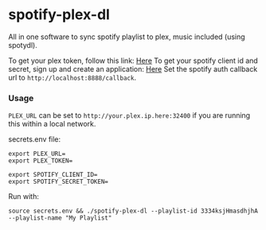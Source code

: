 # spotify-plex-dl
All in one software to sync spotify playlist to plex, music included (using spotydl).

To get your plex token, follow this link: [Here](https://support.plex.tv/articles/204059436-finding-an-authentication-token-x-plex-token/)
To get your spotify client id and secret, sign up and create an application: [Here](https://developer.spotify.com/dashboard/applications)
Set the spotify auth callback url to `http://localhost:8888/callback`.

### Usage

`PLEX_URL` can be set to `http://your.plex.ip.here:32400` if you are running this within a local network.

secrets.env file:
```
export PLEX_URL=
export PLEX_TOKEN=

export SPOTIFY_CLIENT_ID=
export SPOTIFY_SECRET_TOKEN=
```

Run with:
```
source secrets.env && ./spotify-plex-dl --playlist-id 3334ksjHmasdhjhA --playlist-name "My Playlist"
```
